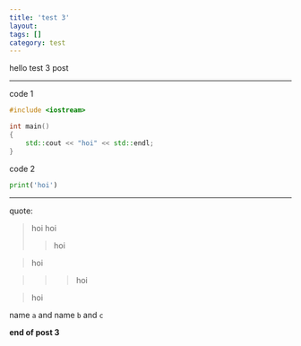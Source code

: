```yaml
---
title: 'test 3'
layout: 
tags: []
category: test
---
```

hello test 3 post


------------


code 1
```cpp
#include <iostream>

int main()
{
	std::cout << "hoi" << std::endl;
}
```

code 2
```python
print('hoi')
```


------------

quote:
> hoi
> hoi
>> hoi

>hoi

>>> hoi

> hoi

name ``` a ``` and name ``` b ``` and ``` c ```

__end of post 3__